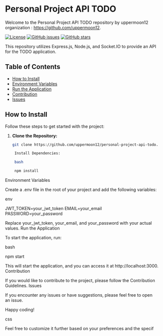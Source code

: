 # Personal Project API TODO

Welcome to the Personal Project API TODO repository by uppermoon12 organization : https://github.com/uppermoon12.

[![License](https://img.shields.io/badge/license-MIT-blue.svg)](LICENSE)
[![GitHub issues](https://img.shields.io/github/issues/ryturN/personal-project-api-todo)](https://github.com/ryturN/personal-project-api-todo/issues)
[![GitHub stars](https://img.shields.io/github/stars/ryturN/personal-project-api-todo)](https://github.com/ryturN/personal-project-api-todo/stargazers)

This repository utilizes Express.js, Node.js, and Socket.IO to provide an API for the TODO application.

## Table of Contents

- [How to Install](#how-to-install)
- [Environment Variables](#environment-variables)
- [Run the Application](#run-the-application)
- [Contribution](#contribution)
- [Issues](#issues)

## How to Install

Follow these steps to get started with the project:

1. **Clone the Repository:**
   ```bash
   git clone https://github.com/uppermoon12/personal-project-api-todo.git

    Install Dependencies:

    bash

    npm install

Environment Variables

Create a .env file in the root of your project and add the following variables:

env

JWT_TOKEN=your_jwt_token
EMAIL=your_email
PASSWORD=your_password

Replace your_jwt_token, your_email, and your_password with your actual values.
Run the Application

To start the application, run:

bash

npm start

This will start the application, and you can access it at http://localhost:3000.
Contribution

If you would like to contribute to the project, please follow the Contribution Guidelines.
Issues

If you encounter any issues or have suggestions, please feel free to open an issue.

Happy coding!

css


Feel free to customize it further based on your preferences and the specif
